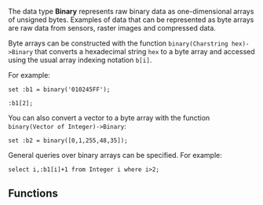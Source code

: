 The data type **Binary** represents raw binary data as one-dimensional
arrays of unsigned bytes.  Examples of data that can be represented
as byte arrays are raw data from sensors, raster images and compressed
data.

Byte arrays can be constructed with the function `binary(Charstring
hex)->Binary` that converts a hexadecimal string `hex` to a byte array
and accessed using the usual array indexing notation `b[i]`.

For example:
```LIVE
set :b1 = binary('010245FF');

:b1[2];
```

You can also convert a vector to a byte array with the function
`binary(Vector of Integer)->Binary`:

```LIVE
set :b2 = binary([0,1,255,48,35]);
```
General queries over binary arrays can be specified. For example:
```LIVE
select i,:b1[i]+1 from Integer i where i>2;
```

## Functions
